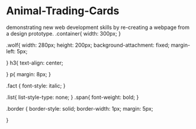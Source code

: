 # Animal-Trading-Cards
demonstrating new web development skills by re-creating a webpage from a design prototype.
.container{
  width: 300px;
}
  

.wolf{
  width: 280px;
  height: 200px;
  background-attachment: fixed;
  margin-left: 5px;

}
h3{ text-align: center;

}
p{ margin: 8px;
}

.fact {
  font-style: italic;
}

.list{
    list-style-type: none;
}
.span{
      font-weight: bold;
}

.border {
  border-style: solid;
  border-width: 1px;
  margin: 5px;
  
}
